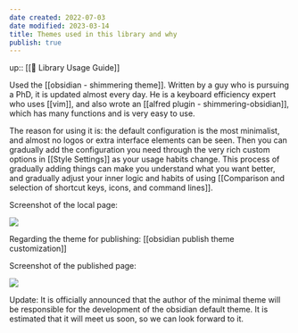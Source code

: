 ```yaml
---
date created: 2022-07-03
date modified: 2023-03-14
title: Themes used in this library and why
publish: true
---
```

up:: [[🧰 Library Usage Guide]]

Used the [[obsidian - shimmering theme]]. Written by a guy who is pursuing a PhD, it is updated almost every day. He is a keyboard efficiency expert who uses [[vim]], and also wrote an [[alfred plugin - shimmering-obsidian]], which has many functions and is very easy to use.

The reason for using it is: the default configuration is the most minimalist, and almost no logos or extra interface elements can be seen. Then you can gradually add the configuration you need through the very rich custom options in [[Style Settings]] as your usage habits change. This process of gradually adding things can make you understand what you want better, and gradually adjust your inner logic and habits of using [[Comparison and selection of shortcut keys, icons, and command lines]].

Screenshot of the local page:

![](https://img2.oldwinter.top/本库使用的主题及原因_image_1.png)

Regarding the theme for publishing: [[obsidian publish theme customization]]

Screenshot of the published page:

![](https://img2.oldwinter.top/本库使用的主题及原因_image_2.png)

Update: It is officially announced that the author of the minimal theme will be responsible for the development of the obsidian default theme. It is estimated that it will meet us soon, so we can look forward to it. 